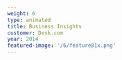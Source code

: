 ```yaml
---
weight: 6
type: animated
title: Business Insights
customer: Desk.com
year: 2014
featured-image: '/6/feature@1x.png'
---
```

